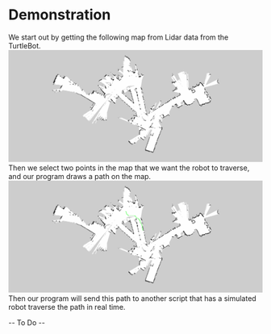---
---

# Demonstration
We start out by getting the following map from Lidar data from the TurtleBot.
![Example Map of the Library](library_lower_day2.png)
Then we select two points in the map that we want the robot to traverse, and our program draws a path on the map.
![Path in the Library](solution.png)
Then our program will send this path to another script that has a simulated robot traverse the path in real time.

-- To Do --
